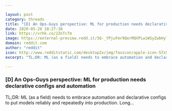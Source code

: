 ```yaml
---

layout: post
category: threads
title: "[D] An Ops-Guys perspective: ML for production needs declarative configs and automation"
date: 2020-05-20 18:27:38
link: https://vrhk.co/2ZnTcTm
image: https://external-preview.redd.it/3Q-_YPjuFmr9QerMQVPLwiWSyZwbHy7TKxiJVpg-ytI.jpg?width=1200&height=628.272251309&auto=webp&crop=1200:628.272251309,smart&s=cb258294461b20f102d9f9cd0be4cc07dc1ca8c7
domain: reddit.com
author: "reddit"
icon: http://www.redditstatic.com/desktop2x/img/favicon/apple-icon-57x57.png
excerpt: "TL;DR: ML (as a field) needs to embrace automation and declarative configs to put models reliably and repeatedly into production. Long..."

---
```


### [D] An Ops-Guys perspective: ML for production needs declarative configs and automation

TL;DR: ML (as a field) needs to embrace automation and declarative configs to put models reliably and repeatedly into production. Long...